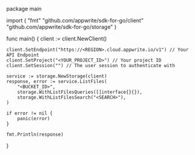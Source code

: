 package main

import (
    "fmt"
    "github.com/appwrite/sdk-for-go/client"
    "github.com/appwrite/sdk-for-go/storage"
)

func main() {
    client := client.NewClient()

    client.SetEndpoint("https://<REGION>.cloud.appwrite.io/v1") // Your API Endpoint
    client.SetProject("<YOUR_PROJECT_ID>") // Your project ID
    client.SetSession("") // The user session to authenticate with

    service := storage.NewStorage(client)
    response, error := service.ListFiles(
        "<BUCKET_ID>",
        storage.WithListFilesQueries([]interface{}{}),
        storage.WithListFilesSearch("<SEARCH>"),
    )

    if error != nil {
        panic(error)
    }

    fmt.Println(response)
}
